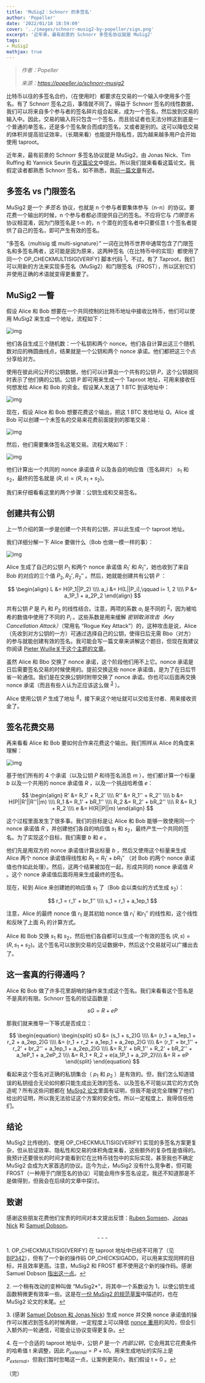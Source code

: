 ```yaml
---
title: 'MuSig2：Schnorr 的多签名'
author: 'Popeller'
date: '2022/01/18 18:59:09'
cover: '../images/schnorr-musig2-by-popeller/sign.png'
excerpt: '近年来，最有前景的 Schnorr 多签名协议就是 MuSig2'
tags:
- MuSig2
mathjax: true
---
```



> *作者：Popeller*
> 
> *来源：<https://popeller.io/schnorr-musig2>*



比特币以往的多签名合约，（在使用时）都要求在交易的一个输入中使用多个签名。有了 Schnorr 签名之后，事情就不同了。得益于 Schnorr 签名的线性数据，我们可以将来自多个参与者的签名碎片组合起来，成为一个签名，然后放到交易的输入中。因此，交易的输入将只包含一个签名，而且验证者也无法分辨这到底是一个普通的单签名，还是多个签名聚合而成的签名，又或者是别的。这可以降低交易的体积并提高验证效率，（长期来看）也能提升隐私性，因为越来越多用户会开始使用 taproot。

近年来，最有前景的 Schnorr 多签名协议就是 MuSig2，由 Jonas Nick、Tim Ruffing 和 Yannick Seurin 在[这篇论文](https://eprint.iacr.org/2020/1261.pdf)中提出。所以我们就来看看这篇论文。我假定读者都熟悉 Schnorr 签名，如不熟悉，我[前一篇文章](https://popeller.io/schnorr-basics)有述。

## 多签名 vs 门限签名

MuSig2 是一个 *多签名* 协议，也就是 n 个参与者要集体参与（n-n）的协议。要花费一个输出的时候，n 个参与者都必须提供自己的签名。不应将它与 *门限签名* 协议相混淆，因为门限签名是 t-n 的，n 个潜在的签名者中只要任意 t 个签名者提供了自己的签名，即可产生有效的签名。

“多签名（multisig 或 multi-signature）” 一词在比特币世界中通常包含了门限签名和多签名两者，这可能是因为原来，这两种签名（在比特币中的实现）都使用了同一个  OP_CHECKMULTISIG[VERIFY] 脚本代码 <sup><a href="#note1" id="jump-1">1</a></sup>。不过，有了 Taproot，我们可以用新的方法来实现多签名（MuSig2）和门限签名（FROST），所以区别它们并使用正确的术语就变得更重要了。

## MuSig2 一瞥

假设 Alice 和 Bob 想要在一个共同控制的比特币地址中接收比特币，他们可以使用 MuSig2 来生成一个地址，流程如下：

![img](../images/schnorr-musig2-by-popeller/-pubkey.png)

他们各自生成三个随机数：一个私钥和两个 nonce。他们各自计算出这三个随机数对应的椭圆曲线点，结果就是一个公钥和两个 nonce 承诺。他们都把这三个点分享给对方。

使用在彼此间公开的公钥数据，他们可以计算出一个共有的公钥 $P$，这个公钥就同时表示了他们俩的公钥。公钥 P 即可用来生成一个 Taproot 地址，可用来接收任何想发给 Alice 和 Bob 的资金。假设某人发送了 1 BTC 到该地址中：

![img](../images/schnorr-musig2-by-popeller/ding-tx.png)

现在，假设 Alice 和 Bob 想要花费这个输出，把这 1 BTC 发给地址 $Q$。Alice 或 Bob 可以创建一个未签名的交易来花费前面提到的那笔交易：

![img](../images/schnorr-musig2-by-popeller/ding-tx.png)

然后，他们需要集体签名这笔交易。流程大略如下：

![img](../images/schnorr-musig2-by-popeller/sign.png)

他们计算出一个共同的 nonce 承诺值 $R$ 以及各自的响应值（签名碎片） $s_1$ 和 $s_2$，最终的签名就是 $(R, s) = (R, s_1 + s_2)$。

我们来仔细看看这里的两个步骤：公钥生成和交易签名。

## 创建共有公钥

上一节介绍的第一步是创建一个共有的公钥，并以此生成一个 taproot 地址。

我们详细分解一下 Alice 要做什么（Bob 也做一模一样的事）：

![img](../images/schnorr-musig2-by-popeller/ey-zoom.png)

Alice 生成了自己的公钥 $P_1$ 和两个 nonce 承诺值 $R_1'$ 和 $R_1''$，她也收到了来自 Bob 的对应的三个值 $P_2, R_2',R_2''$ 。然后，她就能创建共有公钥 $P$ ：

$$
\begin{align}
L &= H(P_1||P_2) \\\\
a_i &= H(L||P_i),\qquad i= 1, 2 \\\\
P &= a_1P_1 + a_2P_2
\end{align}
$$

共有公钥 $P$ 是 $P_1$ 和 $P_2$ 的线性结合。注意，两项的系数 $a_i$ 是不同的 <sup><a href="#note2" id="jump-2">2</a></sup>，因为被哈希的数值中使用了不同的 $P_i$ 。这些系数是用来缓解 *密钥取消攻击（Key Cancellation Attack）*（常用名 “Rogue Key Attack”）的，这种攻击是说，Alice（先收到对方公钥的一方）可通过选择自己的公钥，使得日后无需 Bbo（对方）的参与就能创建有效的签名。我可能会写一篇文章来讲解这个题目，但现在我建议你阅读 [Pieter Wuille关于这个主题的文章](https://blog.blockstream.com/en-musig-key-aggregation-schnorr-signatures/#naive-schnorr-multi-signatures)。

虽然 Alice 和 Bbo 交换了 nonce 承诺，这个阶段他们用不上它。nonce 承诺是日后需要签名交易的时候使用的。提前交换这些 nonce 承诺值，是为了在日后节省一轮通信。我们是在交换公钥时附带交换了 nonce 承诺。你也可以后面再交换 nonce 承诺（而且有些人认为正应该这么做 <sup><a href="#note3" id="jump-3">3</a></sup> ）。

Alice 使用公钥 $P$ 生成了地址 <sup><a href="#note4" id="jump-4">4</a></sup>，接下来这个地址就可以交给支付者、用来接收资金了。

## 签名花费交易

再来看看 Alice 和 Bob 要如何合作来花费这个输出。我们照样从 Alice 的角度来理解：

![img](../images/schnorr-musig2-by-popeller/gn-zoom.png)

基于他们所有的 4 个承诺（以及公钥  $P$ 和待签名消息  $m$ ），他们都计算一个标量  $b$ 以及一个共用的 nonce 承诺值  $R$ ，以及一个挑战哈希值  $e$：

$$
\begin{align}
R' &= R_1' + R_2' \\\\
R'' &= R_1'' + R_2'' \\\\
b &= H(P||R'||R''||m) \\\\
R_1 &= R_1' + bR_1''  \\\\
R_2 &= R_2' + bR_2''  \\\\
R &= R_1 + R_2 \\\\
e &= H(R||P||m)
\end{align}
$$

这个过程里面发生了很多事。我们的目标是让 Alice 和 Bob 能够一致使用同一个 nonce 承诺值  $R$ ，并创建他们各自的响应值  $s_1$ 和 $s_2$，最终产生一个共同的签名。为了实现这个目标，我们需要  $b$ 和 $e$ 。

他们先是用双方的 nonce 承诺值计算出标量 $b$ ，然后又使用这个标量来生成 Alice 两个 nonce 承诺值得线性和  $R_1 = R_1' + bR_1''$ （对 Bob 的两个 nonce 承诺值也作如此处理）。然后，这两个结果被加在一起，形成共同的 nonce 承诺值 $R$ 。这个 nonce 承诺值后面将用来生成最终的签名。

现在，轮到 Alice 来创建她的响应值 $s_1$ 了（Bob 会以类似的方式生成 $s_2$）：

$$
r_1 = r_1' + br_1'' \\\\
s_1 = r_1 + a_1ep_1
$$

注意，Alice 的最终 nonce 值 $r_1$ 是其初始 nonce 值 $r_1'$ 和$r_1''$ 的线性和，这个线性和反映了上面 $R_1$ 的计算方式。

Alice 和 Bob 交换 $s_1$ 和 $s_2$，然后他们各自都可以生成一个有效的签名 $(R, s) = (R, s_1 + s_2)$。这个签名可以放到交易的见证数据中，然后这个交易就可以广播出去了。

## 这一套真的行得通吗？

Alice 和 Bob 做了许多花里胡哨的操作来生成这个签名。我们来看看这个签名是不是真的有限。Schnorr 签名的验证函数是：

$$
sG = R + eP
$$

那我们就来推导一下等式是否成立：

$$
\begin{equation}
\begin{split}
sG &= (s_1 + s_2)G \\\\
&= (r_1 + a_1ep_1 + r_2 + a_2ep_2)G \\\\
&= (r_1 + r_2 + a_1ep_1 + a_2ep_2)G \\\\
&= (r_1' + br_1'' + r_2' + br_2'' + a_1ep_1 + a_2ep_2)G \\\\
&= R_1' + bR_1'' + R_2' + bR_2'' + a_1eP_1 + a_2eP_2 \\\\
&= R_1 + R_2 + e(a_1P_1 + a_2P_2)\\\\
&= R + eP
\end{split}
\end{equation}
$$

看起来这个签名对正确的私钥集合（ $p_1$ 和 $p_2$ ）是有效的。但，我们怎么知道错误的私钥组合无论如何都只能生成出无效的签名、以及签名不可能以其它的方式伪造呢？所有这些问题都在 [MuSig2 论文](https://eprint.iacr.org/2020/1261.pdf)里面有证明，但我不能说完全理解了他们给出的证明，所以我无法验证这个方案的安全性。所以一定程度上，我得信任他们。

## 结论

MuSig2 比传统的、使用 OP_CHECKMULTISIG[VERIFY] 实现的多签名方案更复杂，但从验证效率、隐私性和交易的体积角度来看，这些额外的复杂性是值得的。我预计还要很长的时间才能看到它在比特币钱包中的实际实现，甚至我也不确定 MuSig2 会成为大家首选的协议。迄今为止，MuSig2 没有什么竞争者，但可能 FROST（一种用于门限签名的协议）可能会用作多签名设定。我还不知道那是不是做得到，但我会在后续的文章中探讨。

## 致谢

感谢这些朋友花费他们宝贵的时间对本文提出反馈：[Ruben Somsen](https://twitter.com/SomsenRuben)、[Jonas Nick](https://twitter.com/n1ckler) 和 [Samuel Dobson](https://twitter.com/meshcollider)。

<p style="text-align:center">- - -</p>


<a id="note1">1</a>. OP_CHECKMULTISIG[VERIFY]  在 taproot 地址中已经不可用了（见 [BIP342](https://github.com/bitcoin/bips/blob/master/bip-0342.mediawiki#design)），但有了一个新的操作码 OP_CHECKSIGADD，可以用来实现同样的目标，并且效率更高。注意，MuSig2 和 FROST 都不使用这个新的操作码。感谢 Samuel Dobson [指出这一点](https://twitter.com/meshcollider/status/1482089242415472640?s=20)。<a href="#jump-1">↩</a>

<a id="note2">2</a>. 一个稍有改动的变种叫做 “MuSig2*”，将其中一个系数设为 1，以使公钥生成函数稍微更有效率一些。这是在[一份 MuSig2 的规范草案](https://github.com/ElementsProject/secp256k1-zkp/blob/master/src/modules/musig/musig-spec.mediawiki#key-aggregation)中描述的，也在 MuSig2 论文的末尾。<a href="#jump-2">↩</a>

<a id="note3">3</a>. (感谢 [Samuel Dobson 和 Jonas Nick](https://twitter.com/n1ckler/status/1482287770320228352?s=20)) 生成 nonce 并交换 nonce 承诺值的操作可以推迟到签名的时候再做，一定程度上可以降低 [nonce 重用](https://popeller.io/schnorr-basics#nonce-reuse)的风险，但会引入额外的一轮通信，可能会让协议变得更复杂。<a href="#jump-3">↩</a>

<a id="note4">4</a>. 在一个合适的 taproot 地址中，公钥 $P$ 是一个 *内部公钥*，它会用其它花费条件的哈希值 t 来调整，因此 $P_{external} = P + tG$。用来生成地址的实际上是 $P_{external}$，但我们暂时忽略这一点，让案例更简介。我们假设 t = 0 。<a href="#jump-4">↩</a>

（完）